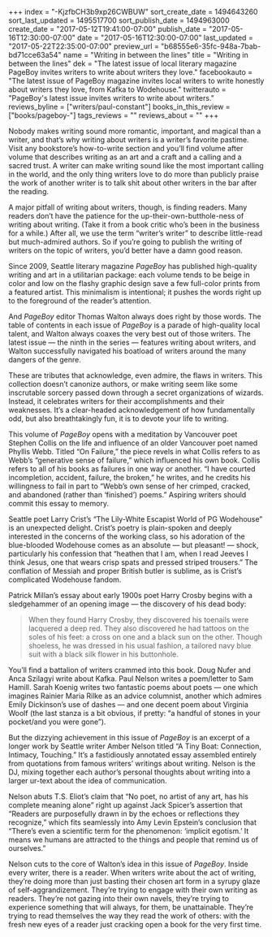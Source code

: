 +++
index = "-KjzfbCH3b9xp26CWBUW"
sort_create_date = 1494643260
sort_last_updated = 1495517700
sort_publish_date = 1494963000
create_date = "2017-05-12T19:41:00-07:00"
publish_date = "2017-05-16T12:30:00-07:00"
date = "2017-05-16T12:30:00-07:00"
last_updated = "2017-05-22T22:35:00-07:00"
preview_url = "b68555e6-35fc-948a-7bab-bd71cce63a54"
name = "Writing in between the lines"
title = "Writing in between the lines"
dek = "The latest issue of local literary magazine PageBoy invites writers to write about writers they love."
facebookauto = "The latest issue of PageBoy magazine invites local writers to write  honestly about writers they love, from Kafka to Wodehouse."
twitterauto = "PageBoy's latest issue invites writers to write about writers."
reviews_byline = ["writers/paul-constant"]
books_in_this_review = ["books/pageboy-"]
tags_reviews = ""
reviews_about = ""
+++

Nobody makes writing sound more romantic, important, and magical than a writer, and that’s why writing about writers is a writer’s favorite pastime. Visit any bookstore’s how-to-write section and you’ll find volume after volume that describes writing as an art and a craft and a calling and a sacred trust. A writer can make writing sound like the most important calling in the world, and the only thing writers love to do more than publicly praise the work of another writer is to talk shit about other writers in the bar after the reading.

A major pitfall of writing about writers, though, is finding readers. Many readers don’t have the patience for the up-their-own-butthole-ness of writing about writing. (Take it from a book critic who’s been in the business for a while.) After all, we use the term “writer’s writer” to describe little-read but much-admired authors. So if you’re going to publish the writing of writers on the topic of writers, you’d better have a damn good reason.

Since 2009, Seattle literary magazine *PageBoy* has published high-quality writing and art in a utilitarian package: each volume tends to be beige in color and low on the flashy graphic design save a few full-color prints from a featured artist. This minimalism is intentional; it pushes the words right up to the foreground of the reader’s attention. 

And *PageBoy* editor Thomas Walton always does right by those words. The table of contents in each issue of *PageBoy* is a parade of high-quality local talent, and Walton always coaxes the very best out of those writers. The latest issue — the ninth in the series — features writing about writers, and Walton successfully navigated his boatload of writers around the many dangers of the genre. 

These are tributes that acknowledge, even admire, the flaws in writers. This collection doesn’t canonize authors, or make writing seem like some inscrutable sorcery passed down through a secret organizations of wizards. Instead, it celebrates writers for their accomplishments and their weaknesses. It’s a clear-headed acknowledgement of how fundamentally odd, but also breathtakingly fun, it is to devote your life to writing.

This volume of *PageBoy* opens with a meditation by Vancouver poet Stephen Collis on the life and influence of an older Vancouver poet named Phyllis Webb. Titled “On Failure,” the piece revels in what Collis refers to as Webb’s “generative sense of failure,” which influenced his own book. Collis refers to all of his books as failures in one way or another. “I have courted incompletion, accident, failure, the broken,” he writes, and he credits his willingness to fail in part to “Webb’s own sense of her crimped, cracked, and abandoned (rather than ‘finished’) poems.” Aspiring writers should commit this essay to memory.

Seattle poet Larry Crist’s “The Lily-White Escapist World of PG Wodehouse” is an unexpected delight. Crist’s poetry is plain-spoken and deeply interested in the concerns of the working class, so his adoration of the blue-blooded Wodehouse comes as an absolute — but pleasant! — shock, particularly his confession that “heathen that I am, when I read Jeeves I think Jesus, one that wears crisp spats and pressed striped trousers.” The conflation of Messiah and proper British butler is sublime, as is Crist’s complicated Wodehouse fandom.

Patrick Millan’s essay about early 1900s poet Harry Crosby begins with a sledgehammer of an opening image — the discovery of his dead body:

<blockquote>When they found Harry Crosby, they discovered his toenails were lacquered a deep red. They also discovered he had tattoos on the soles of his feet: a cross on one and a black sun on the other. Though shoeless, he was dressed in his usual fashion, a tailored navy blue suit with a black silk flower in his buttonhole.</blockquote>

You’ll find a battalion of writers crammed into this book. Doug Nufer and Anca Szilagyi write about Kafka. Paul Nelson writes a poem/letter to Sam Hamill. Sarah Koenig writes two fantastic poems about poets — one which imagines Rainier Maria Rilke as an advice columnist, another which admires Emily Dickinson’s use of dashes — and one decent poem about Virginia Woolf (the last stanza is a bit obvious, if pretty: “a handful of stones in your pocket/and you were gone”).

But the dizzying achievement in this issue of *PageBoy* is an excerpt of a longer work by Seattle writer Amber Nelson titled “A Tiny Boat: Connection, Intimacy, Touching.” It’s a fastidiously annotated essay assembled entirely from quotations from famous writers’ writings about writing. Nelson is the DJ, mixing together each author’s personal thoughts about writing into a larger ur-text about the idea of communication.

Nelson abuts T.S. Eliot’s claim that “No poet, no artist of any art, has his complete meaning alone” right up against Jack Spicer’s assertion that “Readers are purposefully drawn in by the echoes or reflections they recognize,” which fits seamlessly into Amy Levin Epstein’s conclusion that “There’s even a scientific term for the phenomenon: ‘implicit egotism.’ It means we humans are attracted to the things and people that remind us of ourselves.”

Nelson cuts to the core of Walton’s idea in this issue of *PageBoy*. Inside every writer, there is a reader. When writers write about the act of writing, they’re doing more than just basting their chosen art form in a syrupy glaze of self-aggrandizement. They’re trying to engage with their own writing as readers. They’re not gazing into their own navels, they’re trying to experience something that will always, for them, be unattainable. They’re trying to read themselves the way they read the work of others: with the fresh new eyes of a reader just cracking open a book for the very first time.
